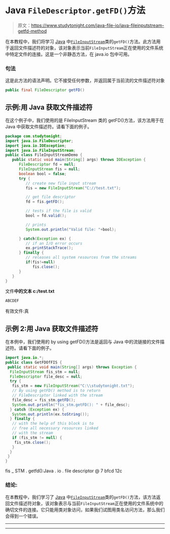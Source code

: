 # Java `FileDescriptor.getFD()`方法

> 原文：<https://www.studytonight.com/java-file-io/java-fileinputstream-getfd-method>

在本教程中，我们将学习 [Java](https://www.studytonight.com/java/) 中[`FileInputStream`](https://www.studytonight.com/java-file-io/java-fileinputstream-class)类的`getFD()`方法。此方法用于返回文件描述符的对象，该对象表示当前`FileInputStream`正在使用的文件系统中特定文件的连接。这是一个非静态方法，在 java.io 包中可用。

### 句法

这是此方法的语法声明。它不接受任何参数，并返回属于当前流的文件描述符对象

```java
public final FileDescriptor getFD()
```

## 示例:用 Java 获取文件描述符

在这个例子中，我们使用的是 FileInputStream 类的 getFD()方法，该方法用于在 Java 中获取文件描述符。请看下面的例子。

```java
package com.studytonight;
import java.io.FileDescriptor;
import java.io.IOException;
import java.io.FileInputStream;
public class FileInputStreamDemo {
   public static void main(String[] args) throws IOException {
      FileDescriptor fd = null;
      FileInputStream fis = null;
      boolean bool = false;
      try {
         // create new file input stream
         fis = new FileInputStream("C://test.txt");

         // get file descriptor
         fd = fis.getFD();

         // tests if the file is valid
         bool = fd.valid();

         // prints
         System.out.println("Valid file: "+bool);

      } catch(Exception ex) {
         // if an I/O error occurs
         ex.printStackTrace();
      } finally {
         // releases all system resources from the streams
         if(fis!=null)
            fis.close();
      }
   }
}
```

文件**中的文本 c:/test.txt**

```java
ABCDEF
```

有效文件:真

## 示例 2:用 Java 获取文件描述符

在本例中，我们使用的 by using getFD()方法是返回与 Java 中的流链接的文件描述符。请看下面的例子。

```java
import java.io.*;
public class GetFDOfFIS {
 public static void main(String[] args) throws Exception {
  FileInputStream fis_stm = null;
  FileDescriptor file_desc = null;
  try {
   fis_stm = new FileInputStream("C:\\studytonight.txt");
   // By using getFD() method is to return
   // FileDescriptor linked with the stream	
   file_desc = fis_stm.getFD();
   System.out.println("fis_stm.getFD(): " + file_desc);
  } catch (Exception ex) {
   System.out.println(ex.toString());
  } finally {
   // with the help of this block is to
   // free all necessary resources linked
   // with the stream
   if (fis_stm != null) {
    fis_stm.close();
   }
  }
 }
}
```

fis _ STM . getfd():Java . io . file descriptor @ 7 bfcd 12c

### 结论:

在本教程中，我们学习了 [Java](https://www.studytonight.com/java/) 中[`FileInputStream`](https://www.studytonight.com/java-file-io/java-fileinputstream-class)类的`getFD()`方法，该方法返回文件描述符对象，该对象表示与当前`FileInputStream`正在使用的文件系统中的确切文件的连接。它只能用类对象访问，如果我们试图用类名访问方法，那么我们会得到一个错误。

* * *

* * *